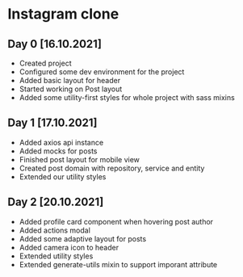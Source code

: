 # Instagram clone

## Day 0 [16.10.2021]

- Created project
- Configured some dev environment for the project
- Added basic layout for header
- Started working on Post layout
- Added some utility-first styles for whole project with sass mixins

## Day 1 [17.10.2021]

- Added axios api instance
- Added mocks for posts
- Finished post layout for mobile view
- Created post domain with repository, service and entity
- Extended our utility styles

## Day 2 [20.10.2021]

- Added profile card component when hovering post author
- Added actions modal
- Added some adaptive layout for posts
- Added camera icon to header
- Extended utility styles
- Extended generate-utils mixin to support imporant attribute
